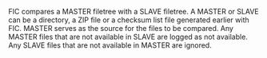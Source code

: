 FIC compares a MASTER filetree with a SLAVE filetree.
A MASTER or SLAVE can be a directory, a ZIP file or a checksum list file generated earlier with FIC.
MASTER serves as the source for the files to be compared. Any MASTER files that are not available in SLAVE
are logged as not available. Any SLAVE files that are not available in MASTER are ignored.
